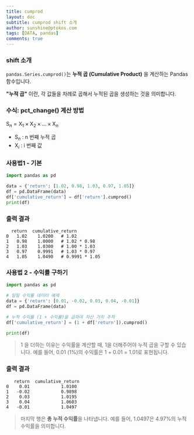 ```yaml
---
title: cumprod
layout: doc
subtitle: cumprod shift 소개
author: sunshine@ptokos.com
tags: [DATA, pandas]
comments: true
---
```


### shift 소개
`pandas.Series.cumprod()`는 **누적 곱 (Cumulative Product)** 을 계산하는 Pandas 함수입니다.

**"누적 곱"** 이란, 각 값들을 차례로 곱해서 누적된 곱을 생성하는 것을 의미합니다.

### 수식: pct_change() 계산 방법
$\text{S}_n = \text{X}_1 \times \text{X}_2 \times \ldots \times \text{X}_n$

- $\text{S}_n$ : n 번째 누적 곱
- $\text{X}_i$ : i 번째 값

### 사용법1 - 기본
```python
import pandas as pd

data = {'return': [1.02, 0.98, 1.03, 0.97, 1.05]}
df = pd.DataFrame(data)
df['cumulative_return'] = df['return'].cumprod()
print(df)
```

### 출력 결과
```
  return  cumulative_return
0   1.02    1.0200   # 1.02
1   0.98    1.0000   # 1.02 * 0.98
2   1.03    1.0300   # 1.00 * 1.03
3   0.97    0.9991   # 1.03 * 0.97
4   1.05    1.0490   # 0.9991 * 1.05
```

### 사용법 2 - 수익률 구하기
```python
import pandas as pd

# 일일 수익률 데이터 예제
data = {'return': [0.01, -0.02, 0.03, 0.04, -0.01]}
df = pd.DataFrame(data)

# 누적 수익률 (1 + 수익률)을 곱하여 자산 가치 추적
df['cumulative_return'] = (1 + df['return']).cumprod()

print(df)
```

> 1 을 더하는 이유는 수익률을 계산할 때, 1을 더해주어야 누적 곱을 구할 수 있습니다. 예를 들어, 0.01 (1%)의 수익률은 1 + 0.01 = 1.01로 표현됩니다.

### 출력 결과
```
   return  cumulative_return
0    0.01            1.0100
1   -0.02            0.9898
2    0.03            1.0195
3    0.04            1.0603
4   -0.01            1.0497
```

> 마지막 행은 **총 누적 수익률**을 나타냅니다. 예를 들어, 1.0497은 4.97%의 누적 수익률을 의미합니다.


